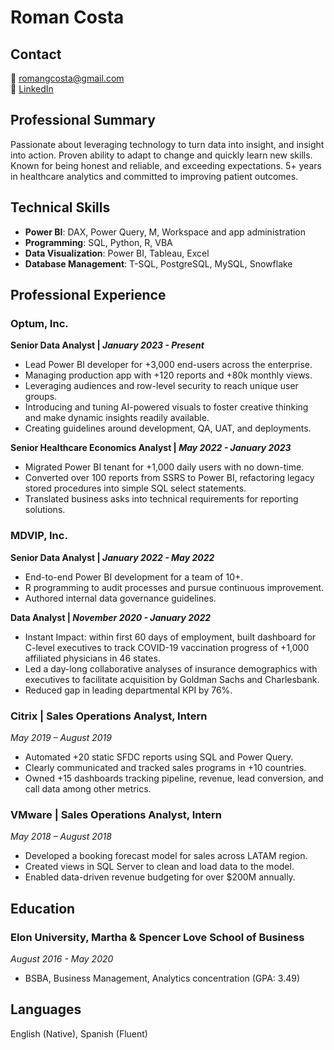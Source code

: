 # Roman Costa

## Contact
📧 romangcosta@gmail.com  
🔗 [LinkedIn](https://www.linkedin.com/in/romancosta)

## Professional Summary
Passionate about leveraging technology to turn data into insight, and insight into action. Proven ability to adapt to change and quickly learn new skills. Known for being honest and reliable, and exceeding expectations. 5+ years in healthcare analytics and committed to improving patient outcomes.

## Technical Skills
- **Power BI**: DAX, Power Query, M, Workspace and app administration
- **Programming**: SQL, Python, R, VBA
- **Data Visualization**: Power BI, Tableau, Excel
- **Database Management**: T-SQL, PostgreSQL, MySQL, Snowflake

## Professional Experience

### Optum, Inc.
**Senior Data Analyst | *January 2023 - Present***
- Lead Power BI developer for +3,000 end-users across the enterprise. 
- Managing production app with +120 reports and +80k monthly views. 
- Leveraging audiences and row-level security to reach unique user groups.
- Introducing and tuning AI-powered visuals to foster creative thinking and make dynamic insights readily available.
- Creating guidelines around development, QA, UAT, and deployments.

**Senior Healthcare Economics Analyst | *May 2022 - January 2023***
- Migrated Power BI tenant for +1,000 daily users with no down-time.
- Converted over 100 reports from SSRS to Power BI, refactoring legacy stored procedures into simple SQL select statements.
- Translated business asks into technical requirements for reporting solutions.
 
### MDVIP, Inc.
**Senior Data Analyst | *January 2022 - May 2022***
- End-to-end Power BI development for a team of 10+.
- R programming to audit processes and pursue continuous improvement.
- Authored internal data governance guidelines.
  
**Data Analyst | *November 2020 - January 2022***
- Instant Impact: within first 60 days of employment, built dashboard for C-level executives to track COVID-19 vaccination progress of +1,000 affiliated physicians in 46 states.
- Led a day-long collaborative analyses of insurance demographics with executives to facilitate acquisition by Goldman Sachs and Charlesbank.
- Reduced gap in leading departmental KPI by 76%.

### Citrix | Sales Operations Analyst, Intern
*May 2019 – August 2019*
- Automated +20 static SFDC reports using SQL and Power Query.
- Clearly communicated and tracked sales programs in +10 countries.
- Owned +15 dashboards tracking pipeline, revenue, lead conversion, and call data among other metrics. 

### VMware | Sales Operations Analyst, Intern
*May 2018 – August 2018*
- Developed a booking forecast model for sales across LATAM region.
- Created views in SQL Server to clean and load data to the model.
- Enabled data-driven revenue budgeting for over $200M annually. 


## Education
### Elon University, Martha & Spencer Love School of Business
*August 2016 - May 2020*
- BSBA, Business Management, Analytics concentration (GPA: 3.49)

## Languages
English (Native), Spanish (Fluent)
